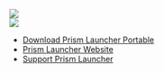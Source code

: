 [![][release-badge]][download]\
[![][prism-badge]][prism]

[release-badge]: https://img.shields.io/github/v/release/RuiNtD/PrismLauncherPortable?label=Prism+Launcher+Portable&style=for-the-badge
[prism-badge]: https://img.shields.io/github/v/release/PrismLauncher/PrismLauncher?label=Prism+Launcher&style=for-the-badge

- [Download Prism Launcher Portable][download]
- [Prism Launcher Website][prism]
- [Support Prism Launcher][support]

[download]: https://github.com/RuiNtD/PrismLauncherPortable/releases/latest
[help]: https://RuiNtD.github.io/PrismLauncherPortable/PrismLauncherPortable/help.html
[prism]: https://prismlauncher.org/
[support]: https://opencollective.com/prismlauncher
